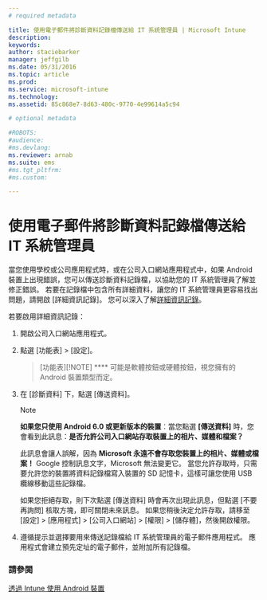 ```yaml
---
# required metadata

title: 使用電子郵件將診斷資料記錄檔傳送給 IT 系統管理員 | Microsoft Intune
description:
keywords:
author: staciebarker
manager: jeffgilb
ms.date: 05/31/2016
ms.topic: article
ms.prod:
ms.service: microsoft-intune
ms.technology:
ms.assetid: 85c868e7-8d63-480c-9770-4e99614a5c94

# optional metadata

#ROBOTS:
#audience:
#ms.devlang:
ms.reviewer: arnab
ms.suite: ems
#ms.tgt_pltfrm:
#ms.custom:

---
```



# 使用電子郵件將診斷資料記錄檔傳送給 IT 系統管理員

當您使用學校或公司應用程式時，或在公司入口網站應用程式中，如果 Android 裝置上出現錯誤，您可以傳送診斷資料記錄檔，以協助您的 IT 系統管理員了解並修正錯誤。 若要在記錄檔中包含所有詳細資料，讓您的 IT 系統管理員更容易找出問題，請開啟 [詳細資訊記錄]。 您可以深入了解[詳細資訊記錄](use-verbose-logging-to-help-your-it-administrator-fix-device-issues-android.md)。

若要啟用詳細資訊記錄：

1.  開啟公司入口網站應用程式。

2.  點選 [功能表] &gt; [設定]。

    > [功能表][!NOTE] 
    > **** 可能是軟體按鈕或硬體按鈕，視您擁有的 Android 裝置類型而定。

3.  在 [診斷資料] 下，點選 [傳送資料]。

    > [!NOTE]
    > **如果您只使用 Android 6.0 或更新版本的裝置**︰當您點選 **[傳送資料]** 時，您會看到此訊息：**是否允許公司入口網站存取裝置上的相片、媒體和檔案？** 

    此訊息會讓人誤解，因為 **Microsoft 永遠不會存取您裝置上的相片、媒體或檔案！** Google 控制訊息文字，Microsoft 無法變更它。  當您允許存取時，只需要允許您的裝置將資料記錄檔寫入裝置的 SD 記憶卡，這樣可讓您使用 USB 纜線移動這些記錄檔。

    如果您拒絕存取，則下次點選 [傳送資料] 時會再次出現此訊息，但點選 [不要再詢問] 核取方塊，即可關閉未來訊息。  如果您稍後決定允許存取，請移至 [設定] &gt; [應用程式] &gt; [公司入口網站] &gt; [權限] &gt; [儲存體]，然後開啟權限。

4.  遵循提示並選擇要用來傳送記錄檔給 IT 系統管理員的電子郵件應用程式。 應用程式會建立預先定址的電子郵件，並附加所有記錄檔。


### 請參閱
[透過 Intune 使用 Android 裝置](using-your-android-device-with-intune.md)

<!--HONumber=Jun16_HO2-->


